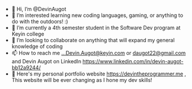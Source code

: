 - 👋 Hi, I’m @DevinAugot
- 👀 I’m interested learning new coding languages, gaming, or anything to do with the outdoors! :)
- 🌱 I’m currently a 4th semester student in the Software Dev program at Keyin college
- 💞️ I’m looking to collaborate on anything that will expand my general knowledge of coding
- 📫 How to reach me ...Devin.Augot@keyin.com or daugot22@gmail.com and Devin Augot on LinkedIn https://www.linkedin.com/in/devin-augot-bb12a9244/
- 👀 Here's my personal portfolio website https://devintheprogrammer.me , This website will be ever changing as I hone my dev skills!

<!---
DevinAugot/DevinAugot is a ✨ special ✨ repository because its `README.md` (this file) appears on your GitHub profile.
You can click the Preview link to take a look at your changes.
--->
